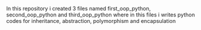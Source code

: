 In this repository i created 3 files named first_oop_python, second_oop_python and third_oop_python where in this files i writes python codes for inheritance, abstraction, polymorphism and encapsulation
